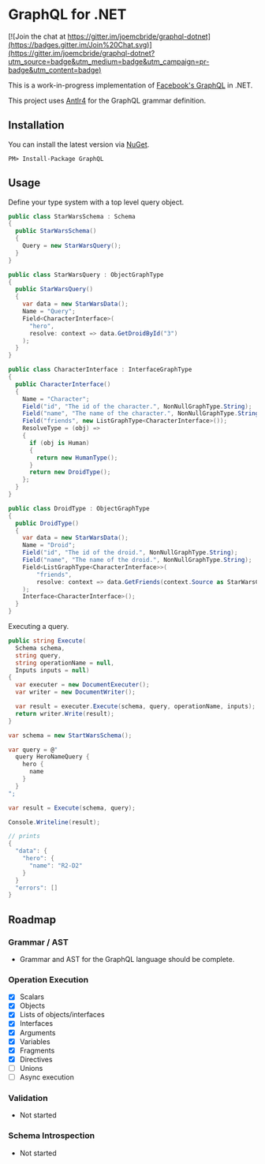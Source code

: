 # GraphQL for .NET

[![Join the chat at https://gitter.im/joemcbride/graphql-dotnet](https://badges.gitter.im/Join%20Chat.svg)](https://gitter.im/joemcbride/graphql-dotnet?utm_source=badge&utm_medium=badge&utm_campaign=pr-badge&utm_content=badge)

This is a work-in-progress implementation of [Facebook's GraphQL](https://github.com/facebook/graphql) in .NET.

This project uses [Antlr4](https://github.com/tunnelvisionlabs/antlr4cs) for the GraphQL grammar definition.

## Installation

You can install the latest version via [NuGet](https://www.nuget.org/packages/GraphQL/).

`PM> Install-Package GraphQL`

## Usage

Define your type system with a top level query object.

```csharp
public class StarWarsSchema : Schema
{
  public StarWarsSchema()
  {
    Query = new StarWarsQuery();
  }
}

public class StarWarsQuery : ObjectGraphType
{
  public StarWarsQuery()
  {
    var data = new StarWarsData();
    Name = "Query";
    Field<CharacterInterface>(
      "hero",
      resolve: context => data.GetDroidById("3")
    );
  }
}

public class CharacterInterface : InterfaceGraphType
{
  public CharacterInterface()
  {
    Name = "Character";
    Field("id", "The id of the character.", NonNullGraphType.String);
    Field("name", "The name of the character.", NonNullGraphType.String);
    Field("friends", new ListGraphType<CharacterInterface>());
    ResolveType = (obj) =>
    {
      if (obj is Human)
      {
        return new HumanType();
      }
      return new DroidType();
    };
  }
}

public class DroidType : ObjectGraphType
{
  public DroidType()
  {
    var data = new StarWarsData();
    Name = "Droid";
    Field("id", "The id of the droid.", NonNullGraphType.String);
    Field("name", "The name of the droid.", NonNullGraphType.String);
    Field<ListGraphType<CharacterInterface>>(
        "friends",
        resolve: context => data.GetFriends(context.Source as StarWarsCharacter)
    );
    Interface<CharacterInterface>();
  }
}
```

Executing a query.

```csharp
public string Execute(
  Schema schema,
  string query,
  string operationName = null,
  Inputs inputs = null)
{
  var executer = new DocumentExecuter();
  var writer = new DocumentWriter();

  var result = executer.Execute(schema, query, operationName, inputs);
  return writer.Write(result);
}

var schema = new StartWarsSchema();

var query = @"
  query HeroNameQuery {
    hero {
      name
    }
  }
";

var result = Execute(schema, query);

Console.Writeline(result);

// prints
{
  "data": {
    "hero": {
      "name": "R2-D2"
    }
  }
  "errors": []
}
```

## Roadmap

### Grammar / AST
- Grammar and AST for the GraphQL language should be complete.

### Operation Execution
- [x] Scalars
- [x] Objects
- [x] Lists of objects/interfaces
- [x] Interfaces
- [x] Arguments
- [x] Variables
- [x] Fragments
- [x] Directives
- [ ] Unions
- [ ] Async execution

### Validation
- Not started

### Schema Introspection
- Not started
